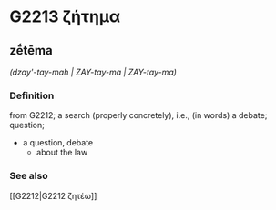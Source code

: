 # G2213 ζήτημα

## zḗtēma

_(dzay'-tay-mah | ZAY-tay-ma | ZAY-tay-ma)_

### Definition

from G2212; a search (properly concretely), i.e., (in words) a debate; question; 

- a question, debate
  - about the law

### See also

[[G2212|G2212 ζητέω]]
